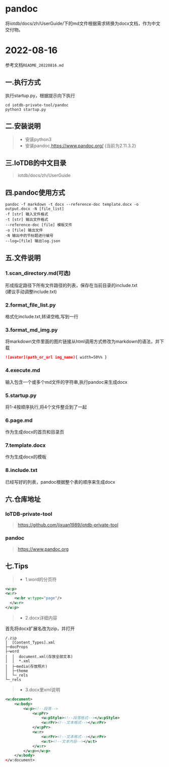 # pandoc
将iotdb/docs/zh/UserGuide/下的md文件根据需求转换为docx文档，作为中文交付物。
# 2022-08-16
参考文档`README_20220816.md`
## 一.执行方式
执行startup.py，根据提示向下执行

```shell
cd iotdb-private-tool/pandoc
python3 startup.py
```

## 二.安装说明
> * 安装python3
> * 安装pandoc,https://www.pandoc.org/  (当前为2.11.3.2)
## 三.IoTDB的中文目录
> iotdb/docs/zh/UserGuide  

## 四.pandoc使用方式 
```shell script
pandoc -f markdown -t docx --reference-doc template.docx -o output.docx -N [file_list]
-f [str] 输入文件格式
-t [str] 输出文件格式
--reference-doc [file] 模板文件
-o [file] 输出文件
-N 输出中的节标题进行编号
--log=[file] 输出log.json
```

## 五.文件说明  
### 1.scan_directory.md(可选)  
形成指定路径下所有文件路径的列表，保存在当前目录的include.txt  
(建议手动调整include.txt)  

### 2.format_file_list.py  
格式化include.txt,转译空格,写到一行  

### 3.format_md_img.py  
将markdown文件里面的图片链接从html调用方式修改为markdown的语法，并下载  
```markdown
![avator](path_or_url img_name){ width=50%% }
```

### 4.execute.md
输入包含一个或多个md文件的字符串,执行pandoc来生成docx  

### 5.startup.py
将1-4按顺序执行,将4个文件整合到了一起  

### 6.page.md
作为生成docx的首页和目录页  
### 7.template.docx
作为生成docx的模板  
### 8.include.txt
已经写好的列表，pandoc根据整个表的顺序来生成docx
## 六.仓库地址
### IoTDB-private-tool
> https://github.com/jixuan1989/iotdb-private-tool  
### pandoc
> https://www.pandoc.org

## 七.Tips
>* 1.word的分页符
```xml
<w:p>
<w:r>
    <w:br w:type="page"/>
  </w:r>
</w:p>
```

>* 2.docx详细内容

首先将docx扩展名改为zip，并打开
```
/.zip
│  [Content_Types].xml
├─docProps
├─word
│  │  document.xml(存放全部文本)
│  │  *.xml
│  ├─media(存放照片)
│  ├─theme
│  └─_rels
└─_rels
```

>* 3.docx里xml说明
```xml  
<w:document>
    <w:body>
        <w:p><!--段落-->
            <w:pPr>
                <w:pStyle><!--段落格式--></w:pStyle>
                <w:rPr><!--文本格式--></w:rPr>
            </w:pPr>
            <w:r>
                <w:rPr><!--文本格式--></w:rPr>
                <w:t><!--文本内容--></w:t>
            </w:r>
        </w:p></w:p>
    </w:body>
</w:document>
```

